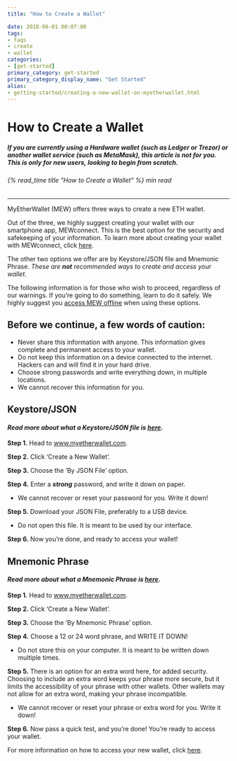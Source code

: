```yaml
---
title: "How to Create a Wallet"

date: 2018-06-01 00:07:00
tags:
- faqs
- create
- wallet
categories:
- [get-started]
primary_category: get-started
primary_category_display_name: "Get Started"
alias:
- getting-started/creating-a-new-wallet-on-myetherwallet.html
---
```


# __How to Create a Wallet__
##### If you are currently using a Hardware wallet (such as Ledger or Trezor) or another wallet service (such as MetaMask), this article is not for you. This is only for new users, looking to begin from scratch.
###### {% read_time title "How to Create a Wallet" %} min read
***

MyEtherWallet (MEW) offers three ways to create a new ETH wallet. 

Out of the three, we highly suggest creating your wallet with our smartphone app, MEWconnect. This is the best option for the security and safekeeping of your information. To learn more about creating your wallet with MEWconnect, click [here][mewConnect].

The other two options we offer are by Keystore/JSON file and Mnemonic Phrase. 
*These are **not** recommended ways to create and access your wallet.*

The following information is for those who wish to proceed, regardless of our warnings. If you’re going to do something, learn to do it safely. We highly suggest you [access MEW offline][offline] when using these options.



## __Before we continue, a few words of caution:__

* Never share this information with anyone. This information gives complete and permanent access to your wallet.
* Do not keep this information on a device connected to the internet. Hackers can and will find it in your hard drive. 
* Choose strong passwords and write everything down, in multiple locations.
* We cannot recover this information for you.



## __Keystore/JSON__
#### *Read more about what a Keystore/JSON file is [here][keystoreJson].*

**Step 1.** Head to www.myetherwallet.com. 

**Step 2.** Click ‘Create a New Wallet’.

**Step 3.** Choose the ‘By JSON File’ option.

**Step 4.** Enter a **_strong_** password, and write it down on paper.

* We cannot recover or reset your password for you. Write it down!

**Step 5.** Download your JSON File, preferably to a USB device. 

* Do not open this file. It is meant to be used by our interface.

**Step 6.** Now you’re done, and ready to access your wallet!



## __Mnemonic Phrase__
#### *Read more about what a Mnemonic Phrase is [here][mnemonic].*

**Step 1.** Head to www.myetherwallet.com.

**Step 2.** Click ‘Create a New Wallet’.

**Step 3.** Choose the ‘By Mnemonic Phrase’ option.

**Step 4.** Choose a 12 or 24 word phrase, and WRITE IT DOWN!

* Do not store this on your computer. It is meant to be written down multiple times.

**Step 5.** There is an option for an extra word here, for added security. Choosing to include an extra word keeps your phrase more secure, but it limits the accessibility of your phrase with other wallets. Other wallets may not allow for an extra word, making your phrase incompatible.

* We cannot recover or reset your phrase or extra word for you. Write it down!


**Step 6.** Now pass a quick test, and you’re done! You’re ready to access your wallet.



For more information on how to access your new wallet, click [here][accessWallet].

[mewConnect]: /@@@@@@/mewconnect/mewconnect-101-create/
[offline]: /@@@@@@/offline/offline-mew-looks-weird/
[keystoreJson]: /@@@@@@/security-and-privacy/what-is-a-keystore-file/
[mnemonic]: /@@@@@@/security-and-privacy/what-is-a-mnemonic-phrase/
[accessWallet]: /@@@@@@/getting-started/how-to-access-your-wallet/